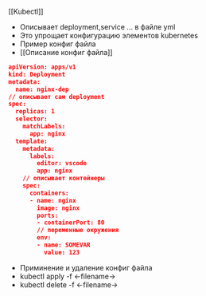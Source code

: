 [[Kubectl]]

- Описывает deployment,service ...  в файле yml
- Это упрощает конфигурацию элементов kubernetes
- Пример конфиг файла
- [[Описание конфиг файла]]
```json
apiVersion: apps/v1
kind: Deployment
metadata:
  name: nginx-dep
// описывает сам deployment
spec:
  replicas: 1
  selector:
    matchLabels:
      app: nginx
  template:
    metadata:
      labels:
        editor: vscode
        app: nginx
    // описывает контейнеры
    spec:
      containers:
      - name: nginx
        image: nginx
        ports:
        - containerPort: 80
        // переменные окружения
        env:
	    - name: SOMEVAR
		  value: 123
```
- Приминение и удаление конфиг файла
- kubectl apply -f <-filename->
- kubectl delete -f <-filename->
